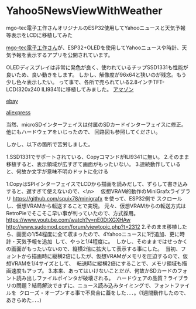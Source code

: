 # Yahoo5NewsViewWithWeather
mgo-tec電子工作さんオリジナルのESP32使用してYahooニュースと天気予報等表示をLCDに移植してみた


[mgo-tec電子工作さん](https://www.mgo-tec.com/)が、ESP32+OLEDを使用してYahooニュースや時計、天気予報を表示するアプリを公開されています。


OLEDディスプレイは非常に発色が良く、使われているチップSSD1331も性能が良いため、良い動きをします。
しかし、解像度が96x64と狭いのが残念。もう少し色々表示したい。
って事で、各所で売られている2.8インチTFT-LCD(320x240 ILI9341)に移植してみました。
[アマゾン](https://www.amazon.co.jp/HiLetgo-LCD%E3%83%87%E3%82%A3%E3%82%B9%E3%83%97%E3%83%AC%E3%82%A4-%E3%82%BF%E3%83%83%E3%83%81%E3%83%91%E3%83%8D%E3%83%AB-SPI%E3%82%B7%E3%83%AA%E3%82%A2%E3%83%AB240-ILI9341/dp/B072N551V3/ref=pd_cp_147_2?_encoding=UTF8&psc=1&refRID=9329M39ZZB2KK5D7VNP4)

[ebay](https://www.ebay.com/i/201950756171?rt=nc)

[aliexpress](https://www.aliexpress.com/item/Consumer-Electronics-Shop-Free-shipping-240x320-2-8-SPI-TFT-LCD-Touch-Panel-Serial-Port-Module/32601714462.html)


当然、microSDインターフェイスは付属のSDカードインターフェイスに修正。他にもハードウェアをいじったので、
回路図も参照してください。


しかし、以下の箇所で苦労しました。

1.SSD1331でサポートされている、CopyコマンドがILI9341に無い。
2.そのまま移植すると、表示領域が広すぎて画面がもったいない。
3.連続動作していると、何故か文字が意味不明のドットに化ける

1.CopyはSPIインターフェイスでLCDから描画を読みだして、ずらして書き込みすると、遅すぎて使えないので、<\n>
　仮想VRAM的動作のMiniGrafxライブラリ https://github.com/squix78/minigrafx を使って、ESP32側で
  スクロールし、仮想VRAMから転送することで実現。
  元々、仮想VRAMからの転送方式はRetroPieでそこそこ早い事が判っていたので、方式採用。
  https://www.youtube.com/watch?v=nE0DtXGXHAw
  http://www.sudomod.com/forum/viewtopic.php?t=2312
2.そのまま移植したら、画面の1/54程度に全て収まったので、4Yahooニュースに1行追加、更に時計・天気予報を追加
  して、やっと1/4程度に。
  しかし、そのままではせっかくの画面がもったいないので、縦横2倍に拡大して表示する事にした。
  当初、フォントから描画時に縦横2倍にしたが、仮想VRAMがメモリを圧迫するので、仮想VRAMを1/4サイズとして、
  転送時に縦横2倍にすることで、メモリ領域も描画速度もアップ。
3.本来、あってはいけないことだが、何故かSDカードのフォント読み出しファイルポインタが破壊される。
  ハードウェアの品質？ライブラリの問題？結局解決できずに、ニュース読み込みタイミングで、フォントファイルを
  クローズ・オープンする事で不具合に蓋をした．．．。(1週間動作したので、あきらめた．．．)
